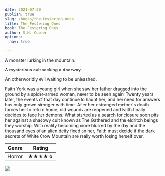 ```yaml
---
date: 2021-07-20
publish: true
slug: /books/the-festering-ones
title: The Festering Ones 
book: The Festering Ones
author: S.H. Cooper
options:
  nav: true

---
```


A monster lurking in the mountain.  
  
A mysterious cult seeking a doorway.  
  
An otherworldly evil waiting to be unleashed.  
  
Faith York was a young girl when she saw her father dragged into the ground by a spider-armed woman, never to be seen again. Twenty years later, the events of that day continue to haunt her, and her need for answers has only grown stronger with time. After her estranged mother's death forces her to return home, old wounds are reopened and Faith finally decides to face her demons. What started as a search for closure soon pits her against a shadowy cult known as The Gathered and the eldritch beings they worship. With reality becoming more blurred by the day and the thousand eyes of an alien deity fixed on her, Faith must decide if the dark secrets of White Crow Mountain are really worth losing herself over.

| Genre  | Rating |
| ------ | ------ |
| Horror | ★★★★☆       |

![](https://i.gr-assets.com/images/S/compressed.photo.goodreads.com/books/1569686110l/49679120._SX0_SY0_.jpg)